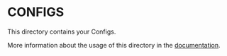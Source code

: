 # CONFIGS

This directory contains your Configs.

More information about the usage of this directory in the [documentation](https://rapinjs.netlify.com).